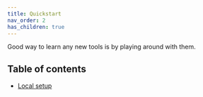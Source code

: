 ```yaml
---
title: Quickstart
nav_order: 2
has_children: true
---
```


Good way to learn any new tools is by playing around with them.

## Table of contents
- [Local setup](./docs/local_setup.md)